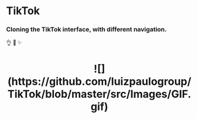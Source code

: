# TikTok
 
### Cloning the TikTok interface, with different navigation.

:ok_hand:
:tada:
:sparkles:

<h1 align="center">
![](https://github.com/luizpaulogroup/TikTok/blob/master/src/Images/GIF.gif)
</h1>